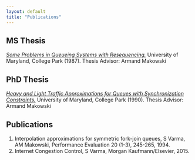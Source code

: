```yaml
---
layout: default
title: "Publications"
---
```


## MS Thesis

[*Some Problems in Queueing Systems with Resequencing,*](https://drum.lib.umd.edu/bitstream/handle/1903/4731/MS_87-9.pdf?sequence=1&isAllowed=y)
University of Maryland, College Park (1987). 
Thesis Advisor: Armand Makowski

## PhD Thesis
[*Heavy and Light Traffic Approximations for Queues with Synchronization Constraints,*](https://drum.lib.umd.edu/bitstream/handle/1903/5028/PhD_90-2.pdf?sequence=1) University of Maryland, College Park (1990). Thesis Advisor: Armand Makowski

## Publications

1. Interpolation approximations for symmetric fork-join queues, S Varma, AM Makowski, Performance Evaluation 20 (1-3), 245-265, 1994.
2. Internet Congestion Control, S Varma, Morgan Kaufmann/Elsevier, 2015.
